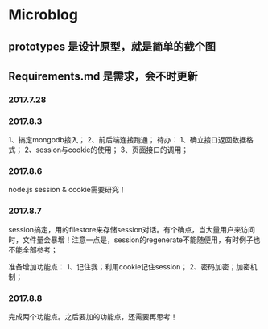 # Microblog

## prototypes 是设计原型，就是简单的截个图

## Requirements.md 是需求，会不时更新  

### 2017.7.28

### 2017.8.3
1、搞定mongodb接入；
2、前后端连接跑通；
待办：
1、确立接口返回数据格式；
2、session与cookie的使用；
3、页面接口的调用；


### 2017.8.6
node.js session & cookie需要研究！

### 2017.8.7
session搞定，用的filestore来存储session对话。有个确点，当大量用户来访问时，文件量会暴增！注意一点是，session的regenerate不能随便用，有时例子也不能全部参考；

准备增加功能点：
1、记住我；利用cookie记住session；
2、密码加密；加密机制；

### 2017.8.8
完成两个功能点。之后要加的功能点，还需要再思考！


